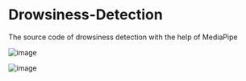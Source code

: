 # Drowsiness-Detection
The source code of drowsiness detection with the help of MediaPipe

![image](https://user-images.githubusercontent.com/86970816/175455452-50969327-e1a2-4772-a05f-62e8fc3b4283.png)

![image](https://user-images.githubusercontent.com/86970816/175455503-0619304a-c842-4fda-938a-c26af80e952a.png)

